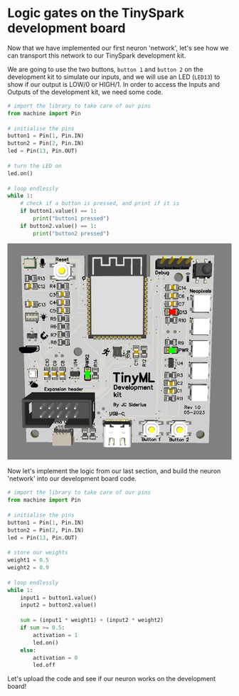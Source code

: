 # Logic gates on the TinySpark development board

Now that we have implemented our first neuron 'network', let's see how we can transport this network to our TinySpark development kit.

We are going to use the two buttons, `button 1` and `button 2` on the development kit to simulate our inputs, and we will use an LED (`LED13`) to show if our output is LOW/0 or HIGH/1. In order to access the Inputs and Outputs of the development kit, we need some code.

```python title="devboard_input_output.py"
# import the library to take care of our pins
from machine import Pin

# initialise the pins
button1 = Pin(1, Pin.IN)
button2 = Pin(2, Pin.IN)
led = Pin(13, Pin.OUT)

# turn the LED on
led.on()

# loop endlessly
while 1:
    # check if a button is pressed, and print if it is
    if button1.value() == 1:
        print("button1 pressed")
    if button2.value() == 1:
        print("button2 pressed")
```

![TinyML development baord](../img/devboard.png)

Now let's implement the logic from our last section, and build the neuron 'network' into our development board code.

```python title="devboard_OR_gate.py"
# import the library to take care of our pins
from machine import Pin

# initialise the pins
button1 = Pin(1, Pin.IN)
button2 = Pin(2, Pin.IN)
led = Pin(13, Pin.OUT)

# store our weights
weight1 = 0.5
weight2 = 0.9

# loop endlessly
while 1:
    input1 = button1.value()
    input2 = button2.value()

    sum = (input1 * weight1) + (input2 * weight2)
    if sum >= 0.5:
        activation = 1
        led.on()
    else:
        activation = 0
        led.off
```

Let's upload the code and see if our neuron works on the development board!